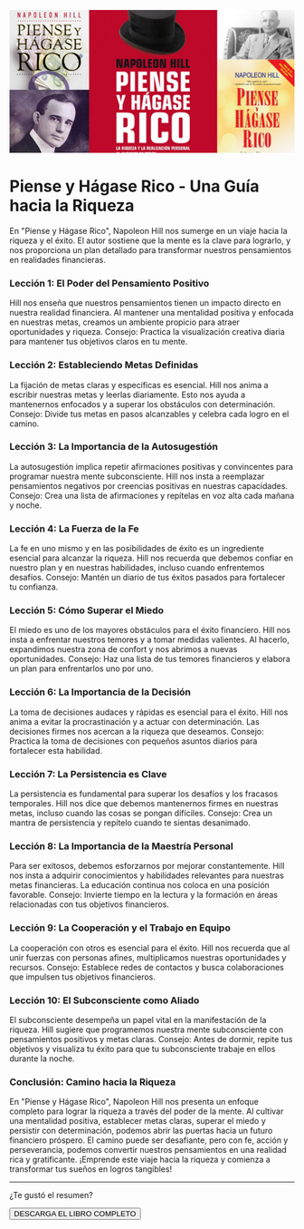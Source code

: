 ![](https://raw.githubusercontent.com/LARG-APPS/Summary-Books/main/pyhr/imgs/cabecera-Piense-y-hagase-rico-cover-tw.jpg)

# Piense y Hágase Rico - Una Guía hacia la Riqueza

<audio hidden src="../content/pyhr/pyhr.mp3" controls></audio>

En "Piense y Hágase Rico", Napoleon Hill nos sumerge en un viaje hacia la riqueza y el éxito. El autor sostiene que la mente es la clave para lograrlo, y nos proporciona un plan detallado para transformar nuestros pensamientos en realidades financieras.

### Lección 1: El Poder del Pensamiento Positivo
Hill nos enseña que nuestros pensamientos tienen un impacto directo en nuestra realidad financiera. Al mantener una mentalidad positiva y enfocada en nuestras metas, creamos un ambiente propicio para atraer oportunidades y riqueza. Consejo: Practica la visualización creativa diaria para mantener tus objetivos claros en tu mente.

### Lección 2: Estableciendo Metas Definidas
La fijación de metas claras y específicas es esencial. Hill nos anima a escribir nuestras metas y leerlas diariamente. Esto nos ayuda a mantenernos enfocados y a superar los obstáculos con determinación. Consejo: Divide tus metas en pasos alcanzables y celebra cada logro en el camino.

### Lección 3: La Importancia de la Autosugestión
La autosugestión implica repetir afirmaciones positivas y convincentes para programar nuestra mente subconsciente. Hill nos insta a reemplazar pensamientos negativos por creencias positivas en nuestras capacidades. Consejo: Crea una lista de afirmaciones y repítelas en voz alta cada mañana y noche.

### Lección 4: La Fuerza de la Fe
La fe en uno mismo y en las posibilidades de éxito es un ingrediente esencial para alcanzar la riqueza. Hill nos recuerda que debemos confiar en nuestro plan y en nuestras habilidades, incluso cuando enfrentemos desafíos. Consejo: Mantén un diario de tus éxitos pasados para fortalecer tu confianza.

### Lección 5: Cómo Superar el Miedo
El miedo es uno de los mayores obstáculos para el éxito financiero. Hill nos insta a enfrentar nuestros temores y a tomar medidas valientes. Al hacerlo, expandimos nuestra zona de confort y nos abrimos a nuevas oportunidades. Consejo: Haz una lista de tus temores financieros y elabora un plan para enfrentarlos uno por uno.

### Lección 6: La Importancia de la Decisión
La toma de decisiones audaces y rápidas es esencial para el éxito. Hill nos anima a evitar la procrastinación y a actuar con determinación. Las decisiones firmes nos acercan a la riqueza que deseamos. Consejo: Practica la toma de decisiones con pequeños asuntos diarios para fortalecer esta habilidad.

### Lección 7: La Persistencia es Clave
La persistencia es fundamental para superar los desafíos y los fracasos temporales. Hill nos dice que debemos mantenernos firmes en nuestras metas, incluso cuando las cosas se pongan difíciles. Consejo: Crea un mantra de persistencia y repítelo cuando te sientas desanimado.

### Lección 8: La Importancia de la Maestría Personal
Para ser exitosos, debemos esforzarnos por mejorar constantemente. Hill nos insta a adquirir conocimientos y habilidades relevantes para nuestras metas financieras. La educación continua nos coloca en una posición favorable. Consejo: Invierte tiempo en la lectura y la formación en áreas relacionadas con tus objetivos financieros.

### Lección 9: La Cooperación y el Trabajo en Equipo
La cooperación con otros es esencial para el éxito. Hill nos recuerda que al unir fuerzas con personas afines, multiplicamos nuestras oportunidades y recursos. Consejo: Establece redes de contactos y busca colaboraciones que impulsen tus objetivos financieros.

### Lección 10: El Subconsciente como Aliado
El subconsciente desempeña un papel vital en la manifestación de la riqueza. Hill sugiere que programemos nuestra mente subconsciente con pensamientos positivos y metas claras. Consejo: Antes de dormir, repite tus objetivos y visualiza tu éxito para que tu subconsciente trabaje en ellos durante la noche.

### Conclusión: Camino hacia la Riqueza
En "Piense y Hágase Rico", Napoleon Hill nos presenta un enfoque completo para lograr la riqueza a través del poder de la mente. Al cultivar una mentalidad positiva, establecer metas claras, superar el miedo y persistir con determinación, podemos abrir las puertas hacia un futuro financiero próspero. El camino puede ser desafiante, pero con fe, acción y perseverancia, podemos convertir nuestros pensamientos en una realidad rica y gratificante. ¡Emprende este viaje hacia la riqueza y comienza a transformar tus sueños en logros tangibles!

<hr>
<div class="center">
	<p>¿Te gustó el resumen?</p>
	<button onclick="downloadBook()">DESCARGA EL LIBRO COMPLETO</button>
<div>
